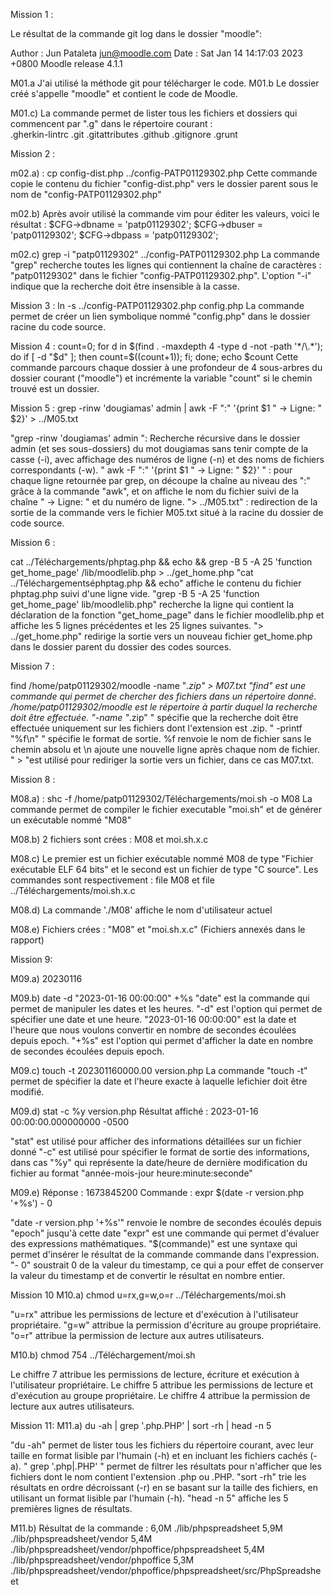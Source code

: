 Mission 1 :

Le résultat de la commande git log dans le dossier "moodle": 

Author : Jun Pataleta <jun@moodle.com>
Date : Sat Jan 14 14:17:03 2023 +0800
Moodle release 4.1.1

M01.a J'ai utilisé la méthode git pour télécharger le code.
M01.b Le dossier créé s'appelle "moodle" et contient le code de Moodle.

M01.c) La commande permet de lister tous les fichiers et dossiers qui commencent par ".g" dans le répertoire courant :  
.gherkin-lintrc
.git
.gitattributes
.github
.gitignore
.grunt


Mission 2 :

m02.a) : cp config-dist.php ../config-PATP01129302.php
Cette commande copie le contenu du fichier "config-dist.php" vers le dossier parent sous le nom de "config-PATP01129302.php"

m02.b) Après avoir utilisé la commande vim pour éditer les valeurs, voici le résultat :
$CFG->dbname    = 'patp01129302';
$CFG->dbuser    = 'patp01129302';
$CFG->dbpass    = 'patp01129302';

m02.c) grep -i "patp01129302" ../config-PATP01129302.php
La commande "grep" recherche toutes les lignes qui contiennent la chaîne de caractères : "patp01129302" dans le fichier "config-PATP01129302.php". 
L'option "-i" indique que la recherche doit être insensible à la casse.


Mission 3 :
ln -s ../config-PATP01129302.php config.php
La commande permet de créer un lien symbolique nommé "config.php" dans le dossier racine du code source.

Mission 4 :
count=0; for d in $(find . -maxdepth 4 -type d -not -path '*/\.*'); do if [ -d "$d" ]; then count=$((count+1)); fi; done; echo $count
Cette commande parcours chaque dossier à une profondeur de 4 sous-arbres du dossier courant ("moodle") et incrémente la variable "count" si le chemin trouvé est un dossier.

Mission 5 :
grep -rinw 'dougiamas' admin | awk -F ":" '{print $1 " -> Ligne: " $2}' > ../M05.txt

"grep -rinw 'dougiamas' admin ": Recherche récursive dans le dossier admin (et ses sous-dossiers) du mot dougiamas sans tenir compte de la casse (-i), avec affichage des numéros de ligne (-n) et des noms de fichiers correspondants (-w).
" awk -F ":" '{print $1 " -> Ligne: " $2}' " : pour chaque ligne retournée par grep, on découpe la chaîne au niveau des ":" grâce à la commande "awk", et on affiche le nom du fichier suivi de la chaîne " -> Ligne: " et du numéro de ligne.
"> ../M05.txt" : redirection de la sortie de la commande vers le fichier M05.txt situé à la racine du dossier de code source.

Mission 6 : 

cat ../Téléchargements/phptag.php && echo && grep -B 5 -A 25 'function get_home_page' /lib/moodlelib.php > ../get_home.php
"cat ../Téléchargementséphptag.php && echo" affiche le contenu du fichier phptag.php suivi d'une ligne vide.
"grep -B 5 -A 25 'function get_home_page' lib/moodlelib.php" recherche la ligne qui contient la déclaration de la fonction "get_home_page" dans le fichier moodlelib.php et affiche les 5 lignes précédentes et les 25 lignes suivantes.
"> ../get_home.php" redirige la sortie vers un nouveau fichier get_home.php dans le dossier parent du dossier des codes sources.


Mission 7 : 

find /home/patp01129302/moodle -name "*.zip" > M07.txt 
"find" est une commande qui permet de chercher des fichiers dans un répertoire donné.
/home/patp01129302/moodle est le répertoire à partir duquel la recherche doit être effectuée.
"-name "*.zip" " spécifie que la recherche doit être effectuée uniquement sur les fichiers dont l'extension est .zip.
" -printf "%f\n" " spécifie le format de sortie. %f renvoie le nom de fichier sans le chemin absolu et \n ajoute une nouvelle ligne après chaque nom de fichier.
" > "est utilisé pour rediriger la sortie vers un fichier, dans ce cas M07.txt.


Mission 8 :

M08.a) : shc -f /home/patp01129302/Téléchargements/moi.sh -o M08
La commande permet de compiler le fichier executable "moi.sh" et de générer un exécutable nommé "M08"

M08.b) 2 fichiers sont crées : M08 et moi.sh.x.c

M08.c) Le premier est un fichier exécutable nommé M08 de type "Fichier exécutable ELF 64 bits" et le second est un fichier de type "C source".
Les commandes sont respectivement : file M08 et file ../Téléchargements/moi.sh.x.c

M08.d) La commande './M08' affiche le nom d'utilisateur actuel

M08.e) Fichiers crées : "M08" et "moi.sh.x.c" (Fichiers annexés dans le rapport)


Mission 9:

M09.a) 20230116

M09.b) date -d "2023-01-16 00:00:00" +%s
"date" est la commande qui permet de manipuler les dates et les heures.
"-d" est l'option qui permet de spécifier une date et une heure.
"2023-01-16 00:00:00" est la date et l'heure que nous voulons convertir en nombre de secondes écoulées depuis epoch.
"+%s" est l'option qui permet d'afficher la date en nombre de secondes écoulées depuis epoch.


M09.c) touch -t 202301160000.00 version.php
La commande "touch -t" permet de spécifier la date et l'heure exacte à laquelle lefichier doit être modifié.

M09.d) stat -c %y version.php
Résultat affiché : 2023-01-16 00:00:00.000000000 -0500

"stat" est utilisé pour afficher des informations détaillées sur un fichier donné
"-c" est utilisé pour spécifier le format de sortie des informations, dans cas "%y" qui représente la date/heure de dernière modification du fichier au format "année-mois-jour heure:minute:seconde"

M09.e) Réponse : 1673845200
Commande : expr $(date -r version.php '+%s') - 0

"date -r version.php '+%s'" renvoie le nombre de secondes écoulés depuis "epoch" jusqu'à cette date
"expr" est une commande qui permet d'évaluer des expressions mathématiques.
"$(commande)" est une syntaxe qui permet d'insérer le résultat de la commande commande dans l'expression.
"- 0" soustrait 0 de la valeur du timestamp, ce qui a pour effet de conserver la valeur du timestamp et de convertir le résultat en nombre entier.

Mission 10
M10.a) chmod u=rx,g=w,o=r ../Téléchargements/moi.sh

"u=rx" attribue les permissions de lecture et d'exécution à l'utilisateur propriétaire.
"g=w" attribue la permission d'écriture au groupe propriétaire.
"o=r" attribue la permission de lecture aux autres utilisateurs.

M10.b) chmod 754 ../Téléchargement/moi.sh

Le chiffre 7 attribue les permissions de lecture, écriture et exécution à l'utilisateur propriétaire.
Le chiffre 5 attribue les permissions de lecture et d'exécution au groupe propriétaire.
Le chiffre 4 attribue la permission de lecture aux autres utilisateurs.


Mission 11:
M11.a) du -ah | grep '.php\.PHP' | sort -rh | head -n 5

"du -ah" permet de lister tous les fichiers du répertoire courant, avec leur taille en format lisible par l'humain (-h) et en incluant les fichiers cachés (-a).
" grep '.php\|.PHP' " permet de filtrer les résultats pour n'afficher que les fichiers dont le nom contient l'extension .php ou .PHP.
"sort -rh" trie les résultats en ordre décroissant (-r) en se basant sur la taille des fichiers, en utilisant un format lisible par l'humain (-h).
"head -n 5" affiche les 5 premières lignes de résultats.


M11.b) Résultat de la commande :
6,0M	./lib/phpspreadsheet
5,9M	./lib/phpspreadsheet/vendor
5,4M	./lib/phpspreadsheet/vendor/phpoffice/phpspreadsheet
5,4M	./lib/phpspreadsheet/vendor/phpoffice
5,3M	./lib/phpspreadsheet/vendor/phpoffice/phpspreadsheet/src/PhpSpreadsheet
